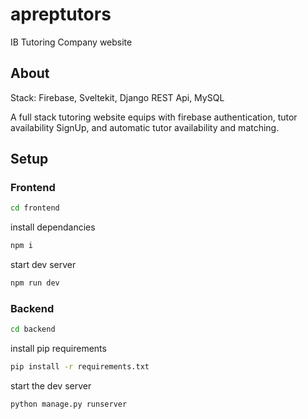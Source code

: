 # apreptutors
IB Tutoring Company website

## About

Stack: Firebase, Sveltekit, Django REST Api, MySQL

A full stack tutoring website equips with firebase authentication, tutor availability SignUp, and automatic tutor availability and matching.

## Setup

### Frontend

```bash
cd frontend
```

install dependancies
```bash
npm i
```

start dev server
```bash
npm run dev
```

### Backend

```bash
cd backend
```

install pip requirements
```bash
pip install -r requirements.txt
```

start the dev server
```bash
python manage.py runserver
```

